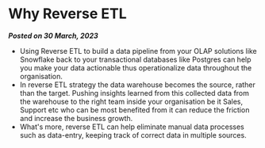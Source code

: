 # Why Reverse ETL
**_Posted on 30 March, 2023_**

- Using Reverse ETL to build a data pipeline from your OLAP solutions like Snowflake back to your transactional databases like Postgres can help you make your data actionable thus operationalize data throughout the organisation.
- In reverse ETL strategy the data warehouse becomes the source, rather than the target. Pushing insights learned from this collected data from the warehouse to the right team inside your organisation be it Sales, Support etc who can be most benefited from it can reduce the friction and increase the business growth.
- What's more, reverse ETL can help eliminate manual data processes such as data-entry, keeping track of correct data in multiple sources.
